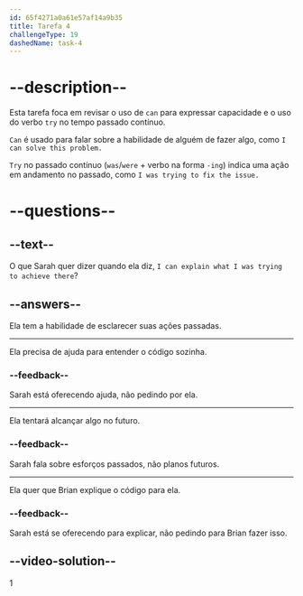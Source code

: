 ```yaml
---
id: 65f4271a0a61e57af14a9b35
title: Tarefa 4
challengeType: 19
dashedName: task-4
---
```


# --description--

Esta tarefa foca em revisar o uso de `can` para expressar capacidade e o uso do verbo `try` no tempo passado contínuo.

`Can` é usado para falar sobre a habilidade de alguém de fazer algo, como `I can solve this problem.`

`Try` no passado contínuo (`was`/`were` + verbo na forma `-ing`) indica uma ação em andamento no passado, como `I was trying to fix the issue.`

# --questions--

## --text--

O que Sarah quer dizer quando ela diz, `I can explain what I was trying to achieve there`?

## --answers--

Ela tem a habilidade de esclarecer suas ações passadas.

---

Ela precisa de ajuda para entender o código sozinha.

### --feedback--

Sarah está oferecendo ajuda, não pedindo por ela.

---

Ela tentará alcançar algo no futuro.

### --feedback--

Sarah fala sobre esforços passados, não planos futuros.

---

Ela quer que Brian explique o código para ela.

### --feedback--

Sarah está se oferecendo para explicar, não pedindo para Brian fazer isso.

## --video-solution--

1
